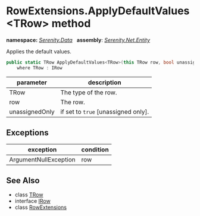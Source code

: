 # RowExtensions.ApplyDefaultValues&lt;TRow&gt; method
**namespace:** *[Serenity.Data](../../README.md#serenity.data-namespace)*   **assembly**: *[Serenity.Net.Entity](../../README.md)*

Applies the default values.

```csharp
public static TRow ApplyDefaultValues<TRow>(this TRow row, bool unassignedOnly = false)
    where TRow : IRow
```

| parameter | description |
| --- | --- |
| TRow | The type of the row. |
| row | The row. |
| unassignedOnly | if set to `true` [unassigned only]. |

## Exceptions

| exception | condition |
| --- | --- |
| ArgumentNullException | row |

## See Also

* class [TRow](../Serenity.Net.Entity/../RowExtensions.TRow.md)
* interface [IRow](../IRow.md)
* class [RowExtensions](../RowExtensions.md)